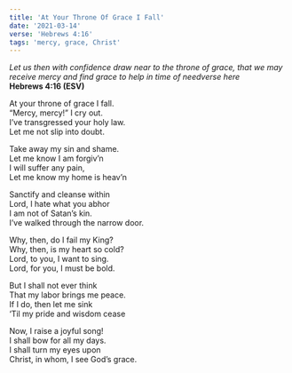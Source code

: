 ```yaml
---
title: 'At Your Throne Of Grace I Fall'
date: '2021-03-14'
verse: 'Hebrews 4:16'
tags: 'mercy, grace, Christ'
---
```


*Let us then with confidence draw near to the throne of grace, that we may receive mercy and find grace to help in time of needverse here*  
**Hebrews 4:16 (ESV)**

At your throne of grace I fall.  
“Mercy, mercy!” I cry out.  
I’ve transgressed your holy law.  
Let me not slip into doubt.

Take away my sin and shame.  
Let me know I am forgiv’n  
I will suffer any pain,  
Let me know my home is heav’n

Sanctify and cleanse within  
Lord, I hate what you abhor  
I am not of Satan’s kin.  
I’ve walked through the narrow door.

Why, then, do I fail my King?  
Why, then, is my heart so cold?  
Lord, to you, I want to sing.  
Lord, for you, I must be bold.

But I shall not ever think  
That my labor brings me peace.  
If I do, then let me sink  
‘Til my pride and wisdom cease

Now, I raise a joyful song!  
I shall bow for all my days.  
I shall turn my eyes upon  
Christ, in whom, I see God’s grace.
